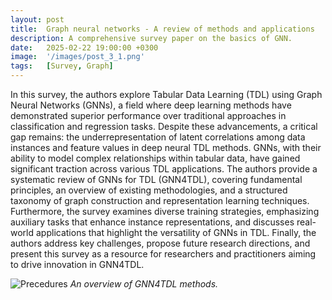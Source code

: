 ```yaml
---
layout: post
title:  Graph neural networks - A review of methods and applications
description: A comprehensive survey paper on the basics of GNN.
date:   2025-02-22 19:00:00 +0300
image:  '/images/post_3_1.png'
tags:   [Survey, Graph]
---
```


In this survey, the authors explore Tabular Data Learning (TDL) using Graph Neural Networks (GNNs), a field where deep learning methods have demonstrated superior performance over traditional approaches in classification and regression tasks. Despite these advancements, a critical gap remains: the underrepresentation of latent correlations among data instances and feature values in deep neural TDL methods. GNNs, with their ability to model complex relationships within tabular data, have gained significant traction across various TDL applications. The authors provide a systematic review of GNNs for TDL (GNN4TDL), covering fundamental principles, an overview of existing methodologies, and a structured taxonomy of graph construction and representation learning techniques. Furthermore, the survey examines diverse training strategies, emphasizing auxiliary tasks that enhance instance representations, and discusses real-world applications that highlight the versatility of GNNs in TDL. Finally, the authors address key challenges, propose future research directions, and present this survey as a resource for researchers and practitioners aiming to drive innovation in GNN4TDL.

![Precedures]({{site.baseurl}}/images/post_1.png)
*An overview of GNN4TDL methods.*
